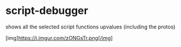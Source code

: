 # script-debugger
shows all the selected script functions upvalues (including the protos)

[img]https://i.imgur.com/zONGsTr.png[/img]
